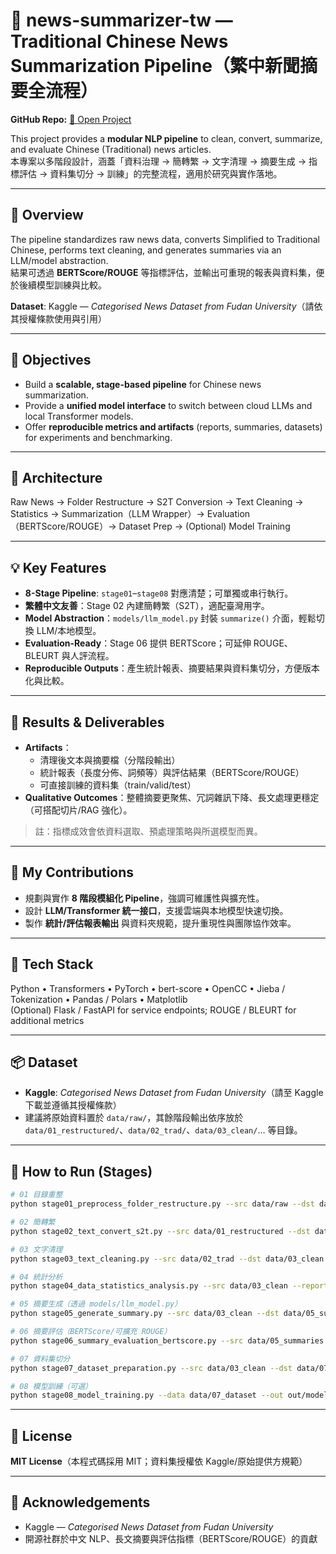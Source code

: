 # 📰 news-summarizer-tw — Traditional Chinese News Summarization Pipeline（繁中新聞摘要全流程）
**GitHub Repo:** [🔗 Open Project](https://github.com/ShangLin1606/news-summarizer-tw)

This project provides a **modular NLP pipeline** to clean, convert, summarize, and evaluate Chinese (Traditional) news articles.  
本專案以多階段設計，涵蓋「資料治理 → 簡轉繁 → 文字清理 → 摘要生成 → 指標評估 → 資料集切分 → 訓練」的完整流程，適用於研究與實作落地。

---

## 🧩 Overview
The pipeline standardizes raw news data, converts Simplified to Traditional Chinese, performs text cleaning, and generates summaries via an LLM/model abstraction.  
結果可透過 **BERTScore/ROUGE** 等指標評估，並輸出可重現的報表與資料集，便於後續模型訓練與比較。

**Dataset**: Kaggle — *Categorised News Dataset from Fudan University*（請依其授權條款使用與引用）

---

## 🚀 Objectives
- Build a **scalable, stage-based pipeline** for Chinese news summarization.  
- Provide a **unified model interface** to switch between cloud LLMs and local Transformer models.  
- Offer **reproducible metrics and artifacts** (reports, summaries, datasets) for experiments and benchmarking.

---

## 🧠 Architecture

Raw News → Folder Restructure → S2T Conversion → Text Cleaning → Statistics → Summarization（LLM Wrapper）→ Evaluation（BERTScore/ROUGE）→ Dataset Prep → (Optional) Model Training

---

## 💡 Key Features
- **8-Stage Pipeline**: `stage01`–`stage08` 對應清楚；可單獨或串行執行。  
- **繁體中文友善**：Stage 02 內建簡轉繁（S2T），適配臺灣用字。  
- **Model Abstraction**：`models/llm_model.py` 封裝 `summarize()` 介面，輕鬆切換 LLM/本地模型。  
- **Evaluation-Ready**：Stage 06 提供 BERTScore；可延伸 ROUGE、BLEURT 與人評流程。  
- **Reproducible Outputs**：產生統計報表、摘要結果與資料集切分，方便版本化與比較。

---

## 🧪 Results & Deliverables
- **Artifacts**：
  - 清理後文本與摘要檔（分階段輸出）  
  - 統計報表（長度分佈、詞頻等）與評估結果（BERTScore/ROUGE）  
  - 可直接訓練的資料集（train/valid/test）
- **Qualitative Outcomes**：整體摘要更聚焦、冗詞雜訊下降、長文處理更穩定（可搭配切片/RAG 強化）。

> 註：指標成效會依資料選取、預處理策略與所選模型而異。

---

## 👤 My Contributions
- 規劃與實作 **8 階段模組化 Pipeline**，強調可維護性與擴充性。  
- 設計 **LLM/Transformer 統一接口**，支援雲端與本地模型快速切換。  
- 製作 **統計/評估報表輸出** 與資料夾規範，提升重現性與團隊協作效率。

---

## 🧰 Tech Stack
Python • Transformers • PyTorch • bert-score • OpenCC • Jieba / Tokenization • Pandas / Polars • Matplotlib  
(Optional) Flask / FastAPI for service endpoints; ROUGE / BLEURT for additional metrics

---

## 📦 Dataset
- **Kaggle**: *Categorised News Dataset from Fudan University*（請至 Kaggle 下載並遵循其授權條款）  
- 建議將原始資料置於 `data/raw/`，其餘階段輸出依序放於 `data/01_restructured/`、`data/02_trad/`、`data/03_clean/`… 等目錄。

---

## 🧭 How to Run (Stages)
```bash
# 01 目錄重整
python stage01_preprocess_folder_restructure.py --src data/raw --dst data/01_restructured

# 02 簡轉繁
python stage02_text_convert_s2t.py --src data/01_restructured --dst data/02_trad

# 03 文字清理
python stage03_text_cleaning.py --src data/02_trad --dst data/03_clean

# 04 統計分析
python stage04_data_statistics_analysis.py --src data/03_clean --report out/reports/stats.json

# 05 摘要生成（透過 models/llm_model.py）
python stage05_generate_summary.py --src data/03_clean --dst data/05_summaries --model llm_default

# 06 摘要評估（BERTScore/可擴充 ROUGE）
python stage06_summary_evaluation_bertscore.py --src data/05_summaries --ref data/refs --out out/metrics/bertscore.csv

# 07 資料集切分
python stage07_dataset_preparation.py --src data/03_clean --dst data/07_dataset --split 0.8 0.1 0.1

# 08 模型訓練（可選）
python stage08_model_training.py --data data/07_dataset --out out/models/baseline
```

---

## 📜 License
**MIT License**（本程式碼採用 MIT；資料集授權依 Kaggle/原始提供方規範）

---

## 🙏 Acknowledgements
- Kaggle — *Categorised News Dataset from Fudan University*  
- 開源社群於中文 NLP、長文摘要與評估指標（BERTScore/ROUGE）的貢獻
